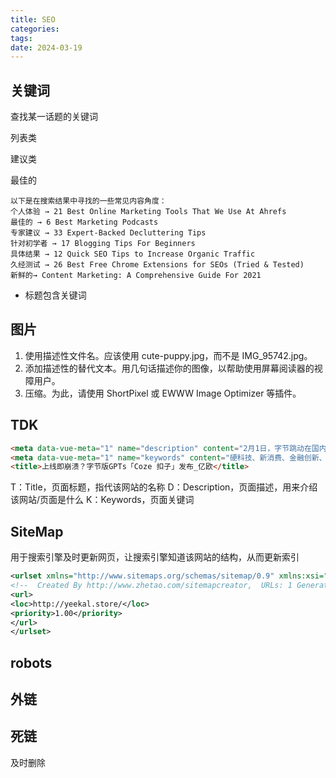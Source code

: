 ```yaml
---
title: SEO
categories: 
tags: 
date: 2024-03-19
---
```




## 关键词

查找某一话题的关键词

列表类

建议类

最佳的

```
以下是在搜索结果中寻找的一些常见内容角度：
个人体验 → 21 Best Online Marketing Tools That We Use At Ahrefs
最佳的 → 6 Best Marketing Podcasts
专家建议 → 33 Expert-Backed Decluttering Tips
针对初学者 → 17 Blogging Tips For Beginners
具体结果 → 12 Quick SEO Tips to Increase Organic Traffic
久经测试 → 26 Best Free Chrome Extensions for SEOs (Tried & Tested)
新鲜的→ Content Marketing: A Comprehensive Guide For 2021
```

- 标题包含关键词

## 图片

1. 使用描述性文件名。应该使用 cute-puppy.jpg，而不是 IMG_95742.jpg。
2. 添加描述性的替代文本。用几句话描述你的图像，以帮助使用屏幕阅读器的视障用户。
3. 压缩。为此，请使用 ShortPixel 或 EWWW Image Optimizer 等插件。

## TDK


```html
<meta data-vue-meta="1" name="description" content="2月1日，字节跳动在国内正式推出一站式AI Bot开发平台扣子（英文名 Coze）。">
<meta data-vue-meta="1" name="keywords" content="硬科技、新消费、金融创新、新工业、汽车出行、医疗健康、房产新居住、传媒、能源与材料、人工智能、5G、新零售、产业互联网、新居住、在线教育">
<title>上线即崩溃？字节版GPTs「Coze 扣子」发布_亿欧</title>
```

T：Title，页面标题，指代该网站的名称
D：Description，页面描述，用来介绍该网站/页面是什么
K：Keywords，页面关键词

## SiteMap

用于搜索引擎及时更新网页，让搜索引擎知道该网站的结构，从而更新索引

```xml
<urlset xmlns="http://www.sitemaps.org/schemas/sitemap/0.9" xmlns:xsi="http://www.w3.org/2001/XMLSchema-instance" xsi:schemaLocation="http://www.sitemaps.org/schemas/sitemap/0.9 http://www.sitemaps.org/schemas/sitemap/0.9/sitemap.xsd">
<!--  Created By http://www.zhetao.com/sitemapcreator,  URLs: 1 Generated at: 2024-03-19 11:51:04  -->
<url>
<loc>http://yeekal.store/</loc>
<priority>1.00</priority>
</url>
</urlset>
```

## robots

## 外链

## 死链

及时删除

